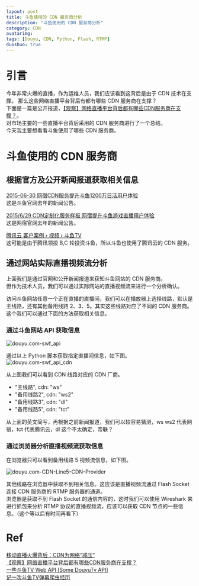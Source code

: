 ```yaml
---
layout: post
title: 斗鱼使用的 CDN 服务商分析
description: "斗鱼使用的 CDN 服务商分析"
category: CDN
avatarimg:
tags: [Douyu, CDN, Python, Flash, RTMP]
duoshuo: true
---
```


# 引言
今年非常火爆的直播，作为运维人员，我们应该看到这背后是由于 CDN 技术在支撑。
那么这些网络直播平台背后有都有哪些 CDN 服务商在支撑？  
下面是一篇是公开报道，[【观察】网络直播平台背后都有哪些CDN服务商在支撑？](http://www.cww.net.cn/news/html/2016/6/29/2016629053426571.htm)。  
对市场主要的一些直播平台背后采用的 CDN 服务商进行了一个总结。  
今天我主要想看看斗鱼使用了哪些 CDN 服务商。

# 斗鱼使用的 CDN 服务商

## 根据官方及公开新闻报道获取相关信息

[2015-06-30 网宿CDN服务提升斗鱼1200万日活用户体验](https://www.douyu.com/cms/new_list/201506/30/1203.shtml)  
这是斗鱼官网去年的新闻公告。  

[2015/6/29 CDN定制化服务样板 网宿提升斗鱼游戏直播用户体验](http://www.chinanetcenter.com/Home/News/390)  
这是网宿官网去年的新闻公告。

[腾讯云 客户案例  › 视频  › 斗鱼TV](https://www.qcloud.com/customer/video/dytv.html)  
这可能是由于腾讯领投 B,C 轮投资斗鱼，所以斗鱼也使用了腾讯云的 CDN 服务。

## 通过网站实际直播视频流分析

上面我们是通过官网和公开新闻报道来获知斗鱼网站的 CDN 服务商。  
但作为技术人员，我们可以通过实际网站的直播视频流来进行一个分析确认。

访问斗鱼网站任意一个正在直播的直播间，我们可以在播放器上选择线路，默认是主线路，还有其他备用线路 2、3、5。其实这些线路对应了不同的 CDN 服务商。这个我们可以通过下面的方法获取相关信息。

### 通过斗鱼网站 API 获取信息

![douyu.com-swf_api](http://jaminzhang.github.io/images/Douyu/douyu.com-swf_api.png)  

通过以上 Python 脚本获取指定直播间信息，如下图。  
![douyu.com-swf_api_cdn](http://jaminzhang.github.io/images/Douyu/douyu.com-swf_api_cdn.png)  

从上图我们可以看到 CDN 线路对应的 CDN 厂商。  

* "主线路", cdn: "ws"
* "备用线路2", cdn: "ws2"
* "备用线路3", cdn: "dl"
* "备用线路5", cdn: "tct"

从上面的英文简写，再根据之前新闻报道，我们可以较容易猜测，ws ws2 代表网宿，tct 代表腾讯云，dl 这个不太确定，帝联？

### 通过浏览器分析直播视频流获取信息

在浏览器只可以看到备用线路 5 视频流信息，如下图。

![douyu.com-CDN-Line5-CDN-Provider](http://jaminzhang.github.io/images/Douyu/douyu.com-CDN-Line5-CDN-Provider.png)  

其他线路在浏览器中获取不到相关信息。这应该是直播视频流通过 Flash Socket 连接 CDN 服务商的 RTMP 服务器的通道。  
浏览器是获取不到 Flash Socket 的通信内容的，这时我们可以使用 Wireshark 来进行抓包来分析 RTMP 协议的直播视频流，应该可以获取 CDN 节点的一些信息。（这个等以后有时间再看下）


# Ref
[移动直播火爆背后：CDN为网络“减压”](http://www.cww.net.cn/news/html/2016/6/29/2016629053426571.htm)  
[【观察】网络直播平台背后都有哪些CDN服务商在支撑？](http://www.cww.net.cn/news/html/2016/6/29/2016629053426571.htm)  
[一些斗鱼TV Web API [Some DouyuTv API]](http://430.io/-xie-dou-yu-tv-web-api-some-douyutv-api/)  
[记一次斗鱼TV弹幕爬虫经历](http://www.jianshu.com/p/ef0225b6bb0e#)  
